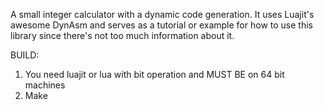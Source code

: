A small integer calculator with a dynamic code generation.
It uses Luajit's awesome DynAsm and serves as a tutorial or
example for how to use this library since there's not too much
information about it.

BUILD:
1. You need luajit or lua with bit operation and MUST BE on 64 bit machines
2. Make
